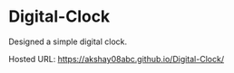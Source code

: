 # Digital-Clock

Designed a simple digital clock.

Hosted URL: https://akshay08abc.github.io/Digital-Clock/
